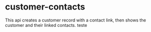 # customer-contacts
This api creates a customer record with a contact link, then shows the customer and their linked contacts.
teste
